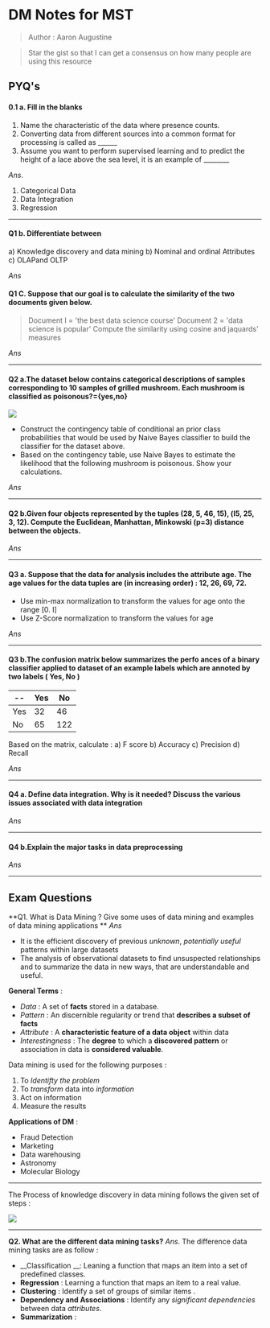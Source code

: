 #  DM Notes for MST
> Author : Aaron Augustine

> Star the gist so that I can get a consensus on how many people are using this resource


## PYQ's
#### 0.1 a. Fill in the blanks
1.  Name the characteristic of the data where presence counts.
2. Converting data from different sources into a common format for processing is called as ______
3. Assume you want to perform supervised learning and to predict the height of a lace above the sea level, it is an example of ________

*Ans*. 
1. Categorical Data
2.  Data Integration
3. Regression


<hr>

#### Q1 b. Differentiate between
a) Knowledge discovery and data mining
b) Nominal and ordinal Attributes
c) OLAPand OLTP

*Ans*


#### Q1 C. Suppose that our goal is to calculate the similarity of the two documents given below.
>Document I = 'the best data science course'
Document 2 = 'data science is popular'
Compute the similarity using cosine and jaquards' measures

*Ans*


<hr> 

#### Q2 a.The dataset below contains categorical descriptions of samples corresponding to 10 samples of grilled mushroom. Each mushroom is classified as poisonous?={yes,no}
**![](https://lh7-us.googleusercontent.com/n0QO0jrvUYFM2sd6np-vV1BTX_Z4vYf-MYRoooA5x1ttlMSYPJJvJWBV4t3J1AMsWFwoRHe2-NK4pMiFfG7qFXrYX53V4_4dTw0OpPkyEQXssmTrGLgVzPc-AISU7upNdippl5mOA18kOUylmLTcXqg)**
* Construct the contingency table of conditional an prior class probabilities  that would be used by Naive Bayes classifier to build the classifier for the dataset above.
* Based on the contingency table, use Naive Bayes to estimate the likelihood
that the following mushroom is poisonous. Show your calculations.

*Ans* 


<hr>

#### Q2 b.Given four objects represented by the tuples (28, 5, 46, 15), (l5, 25, 3, 12). Compute the Euclidean, Manhattan, Minkowski (p=3) distance between the objects.
*Ans*


<hr>

#### Q3 a. Suppose that the data for analysis includes the attribute age. The age values for the data tuples are (in increasing order) : 12, 26, 69, 72.
* Use min-max normalization to transform the values for age onto the
range [0. I]
* Use Z-Score normalization to transform the values for age

*Ans*

<hr>

#### Q3 b.The confusion matrix below summarizes the perfo ances of a binary classifier applied to dataset of an example labels  which are annoted by two labels ( Yes, No )
|--| Yes|No|
|--|--|--|
|Yes|32|46|
|No|65|122|

Based on the matrix, calculate : 
	a) F score 
	b) Accuracy 
	c) Precision 
	d) Recall

*Ans*

<hr>

#### Q4 a. Define data integration. Why is it needed? Discuss the various issues associated with data integration

*Ans*

<hr>

#### Q4 b.Explain the major tasks in data preprocessing

*Ans*

<hr>

## Exam Questions

**Q1. What is Data Mining ? Give some  uses of data mining and examples of data mining applications **
*Ans* 
* It is the efficient discovery of previous *unknown*, *potentially useful* patterns within large datasets
* The analysis of observational datasets to find unsuspected relationships and to summarize the data in new ways, that are understandable and useful.

**General Terms** : 
* *Data* : A set of __facts__ stored in a database.
* *Pattern* : An discernible regularity or trend that __describes a subset of facts__
* *Attribute* : A __characteristic feature of a data object__ within data 
* *Interestingness* :  The **degree** to which a **discovered pattern** or association in data is **considered valuable**.

Data mining is used for the following purposes : 
1. To *Identifty the problem*
2. To *transform* data into *information*
3. Act on information
4. Measure the results


 
**Applications of DM** : 
* Fraud Detection
* Marketing
* Data warehousing
* Astronomy
* Molecular Biology


<hr>

The Process of knowledge discovery in data mining follows the given set of steps :

**![](https://lh7-us.googleusercontent.com/1PeOBbWmnK-eLkeRZj2eBh3Sn2UHFd3af9Orgrv26plnQ8XZlu72C2qtP3R282c_ftzcPyFLkxZ3k_JuENOiZRmWI04AhFqIpth2BPknE-0BgJCRL_1zoRMzStBJ-3a7zv6h2btzzcERgtP2Csispio)**

<hr>

**Q2.   What are the different data mining tasks?**
*Ans*. The difference data mining tasks are as follow : 
* __Classification __: Leaning a function that maps an item into a set of predefined classes.
* __Regression__ : Learning a function that maps an item to a real value.
* __Clustering__ : Identify a set of groups of similar items .
* __Dependency and Associations__ : Identify any *significant dependencies* between data *attributes*.
* __Summarization__ : 
